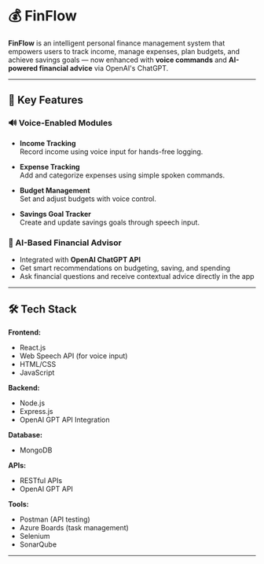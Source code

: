 # 💰 FinFlow

**FinFlow** is an intelligent personal finance management system that empowers users to track income, manage expenses, plan budgets, and achieve savings goals — now enhanced with **voice commands** and **AI-powered financial advice** via OpenAI's ChatGPT.

---

## 🚀 Key Features

### 🔊 Voice-Enabled Modules
- **Income Tracking**  
  Record income using voice input for hands-free logging.

- **Expense Tracking**  
  Add and categorize expenses using simple spoken commands.

- **Budget Management**  
  Set and adjust budgets with voice control.

- **Savings Goal Tracker**  
  Create and update savings goals through speech input.

### 🤖 AI-Based Financial Advisor
- Integrated with **OpenAI ChatGPT API**
- Get smart recommendations on budgeting, saving, and spending
- Ask financial questions and receive contextual advice directly in the app

---

## 🛠️ Tech Stack

**Frontend:**
- React.js
- Web Speech API (for voice input)
- HTML/CSS
- JavaScript

**Backend:**
- Node.js
- Express.js
- OpenAI GPT API Integration

**Database:**
- MongoDB

**APIs:**
- RESTful APIs
- OpenAI GPT API

**Tools:**
- Postman (API testing)
- Azure Boards (task management)
- Selenium
- SonarQube

---


